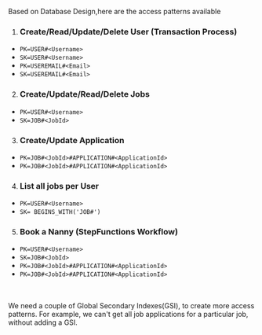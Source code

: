 Based on Database Design,here are the access patterns available


1) ### Create/Read/Update/Delete User (Transaction Process)
- `PK=USER#<Username>`
- `SK=USER#<Username>`
- `PK=USEREMAIL#<Email>`
- `SK=USEREMAIL#<Email>`
2) ### Create/Update/Read/Delete Jobs
- `PK=USER#<Username>`
- `SK=JOB#<JobId>`
3) ### Create/Update Application
- `PK=JOB#<JobId>#APPLICATION#<ApplicationId>`
- `PK=JOB#<JobId>#APPLICATION#<ApplicationId>`
4) ### List all jobs per User
- `PK=USER#<Username>`
- `SK= BEGINS_WITH('JOB#')`
5) ### Book a Nanny (StepFunctions Workflow)
- `PK=USER#<Username>`
- `SK=JOB#<JobId>`
- `PK=JOB#<JobId>#APPLICATION#<ApplicationId>`
- `PK=JOB#<JobId>#APPLICATION#<ApplicationId>`
<br>

<br>
We need a couple of Global Secondary Indexes(GSI), to create more access patterns.
For example, we can't get all job applications for a particular job, without adding a GSI.
